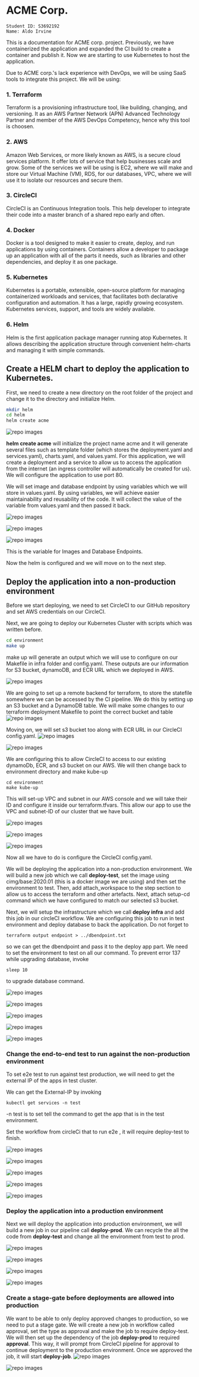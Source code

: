 # ACME Corp.
```
Student ID: S3692192 
Name: Aldo Irvine
```

This is a documentation for ACME corp. project.
Previously, we have containerized the application and expanded the CI build to create a container and publish it. Now we are starting to use Kubernetes to host the application.

Due to ACME corp.'s lack experience with DevOps, we will be using SaaS tools to integrate this project. We will be using: 

### 1. Terraform
Terraform is a provisioning infrastructure tool, like building, changing, and versioning. It as an AWS Partner Network (APN) Advanced Technology Partner and member of the AWS DevOps Competency, hence why this tool is choosen. 

### 2. AWS
Amazon Web Services, or more likely known as AWS, is a secure cloud services platform. It offer lots of service that help businesses scale and grow. Some of the services we will be using is EC2, where we will make and store our Virtual Machine (VM), RDS, for our databases, VPC, where we will use it to isolate our resources and secure them.

### 3. CircleCI
CircleCI is an Continuous Integration tools. This help developer to integrate their code into a master branch of a shared repo early and often.

### 4. Docker
Docker is a tool designed to make it easier to create, deploy, and run applications by using containers. Containers allow a developer to package up an application with all of the parts it needs, such as libraries and other dependencies, and deploy it as one package.

### 5. Kubernetes
Kubernetes is a portable, extensible, open-source platform for managing containerized workloads and services, that facilitates both declarative configuration and automation. It has a large, rapidly growing ecosystem. Kubernetes services, support, and tools are widely available.

### 6. Helm
Helm is the first application package manager running atop Kubernetes. It allows describing the application structure through convenient helm-charts and managing it with simple commands.

## Create a HELM chart to deploy the application to Kubernetes.

First, we need to create a new directory on the root folder of the project and change it to the directory and initialize Helm. 

```bash
mkdir helm 
cd helm
helm create acme
```
![repo images](https://github.com/RMIT-COSC2759-SDO/assessment3-student-AldoIrvine111/blob/master/pic/helm.PNG)

**helm create acme** will initialize the project name acme and it will generate several files such as template folder (which stores the deployment.yaml and services.yaml), charts.yaml, and values.yaml. For this application, we will create a deployment and a service to allow us to access the application from
the internet (an ingress controller will automatically be created for us). We will configure the application to use port 80.

We will set image and database endpoint by using variables which we will store in values.yaml. By using variables, we will achieve easier maintainability and reusability of the code. It will collect the value of the variable from values.yaml and then passed it back.


![repo images](https://github.com/RMIT-COSC2759-SDO/assessment3-student-AldoIrvine111/blob/master/pic/deployment.PNG)

![repo images](https://github.com/RMIT-COSC2759-SDO/assessment3-student-AldoIrvine111/blob/master/pic/services.PNG)

![repo images](https://github.com/RMIT-COSC2759-SDO/assessment3-student-AldoIrvine111/blob/master/pic/values.PNG)

This is the variable for Images and Database Endpoints.

Now the helm is configured and we will move on to the next step.

## Deploy the application into a non-production environment

Before we start deploying, we need to set CircleCI to our GitHub repository and set AWS credentials on our CircleCI.

Next, we are going to deploy our Kubernetes Cluster with scripts which was written before.

```bash
cd environment
make up
``` 

make up will generate an output which we will use to configure on our Makefile in infra folder and config.yaml. These outputs are our information for S3 bucket, dynamoDB, and ECR URL which we deployed in AWS. 

![repo images](https://github.com/RMIT-COSC2759-SDO/assessment3-student-AldoIrvine111/blob/master/pic/output.PNG)

We are going to set up a remote backend for terraform, to store the statefile somewhere we can be accessed by the CI pipeline. We do this by setting up an S3 bucket and a DynamoDB table. We will make some changes to our terraform deployment Makefile to point the correct bucket and table
![repo images](https://github.com/RMIT-COSC2759-SDO/assessment3-student-AldoIrvine111/blob/master/pic/init.PNG)

Moving on, we will set s3 bucket too along with ECR URL in our CircleCI config.yaml.
![repo images](https://github.com/RMIT-COSC2759-SDO/assessment3-student-AldoIrvine111/blob/master/pic/cibucket.PNG)

![repo images](https://github.com/RMIT-COSC2759-SDO/assessment3-student-AldoIrvine111/blob/master/pic/ciecr.PNG)

We are configuring this to allow CircleCI to access to our existing dynamoDb, ECR, and s3 bucket on our AWS. We will then change back to environment directory and make kube-up

```
cd environment
make kube-up
```

This will set-up VPC and subnet in our AWS console and we will take their ID and configure it inside our terraform.tfvars. This allow our app to use the VPC and subnet-ID of our cluster that we have built.

![repo images](https://github.com/RMIT-COSC2759-SDO/assessment3-student-AldoIrvine111/blob/master/pic/subnet.PNG)

![repo images](https://github.com/RMIT-COSC2759-SDO/assessment3-student-AldoIrvine111/blob/master/pic/vpc.PNG)

![repo images](https://github.com/RMIT-COSC2759-SDO/assessment3-student-AldoIrvine111/blob/master/pic/tfvars.PNG)


Now all we have to do is configure the CircleCI config.yaml.

We will be deploying the application into a non-production environment. We will build a new job which we call **deploy-test**, set the image using cimg/base:2020.01 (this is a docker image we are using) and then set the environment to test. Then, add attach_workspace to the step section to allow us to access the terraform and other artefacts. Next, attach setup-cd command which we have configured to match our selected s3 bucket.

Next, we will setup the infrastructure which we call **deploy infra** and add this job in our circleCI workflow. We are configuring this job to run in test environment and deploy database to back the application. Do not forget to 

```
terraform output endpoint > ../dbendpoint.txt
```
so we can get the dbendpoint and pass it to the deploy app part. We need to set the environment to test on all our command. To prevent error 137 while upgrading database, invoke
```
sleep 10
```
 to upgrade database command.

![repo images](https://github.com/RMIT-COSC2759-SDO/assessment3-student-AldoIrvine111/blob/master/pic/workflowtest.PNG)

![repo images](https://github.com/RMIT-COSC2759-SDO/assessment3-student-AldoIrvine111/blob/master/pic/deploy-test.PNG)

![repo images](https://github.com/RMIT-COSC2759-SDO/assessment3-student-AldoIrvine111/blob/master/pic/testtest.PNG)

![repo images](https://github.com/RMIT-COSC2759-SDO/assessment3-student-AldoIrvine111/blob/master/pic/testinfra.PNG)

![repo images](https://github.com/RMIT-COSC2759-SDO/assessment3-student-AldoIrvine111/blob/master/pic/test.PNG)



### Change the end-to-end test to run against the non-production environment 

To set e2e test to run against test production, we will need to get the external IP of the apps in test cluster. 

We can get the External-IP by invoking
```
kubectl get services -n test
```

-n test is to set tell the command to get the app that is in the test environment. 

Set the workflow from circleCi that to run e2e , it will require deploy-test to finish. 

![repo images](https://github.com/RMIT-COSC2759-SDO/assessment3-student-AldoIrvine111/blob/master/pic/kubectl.PNG)

![repo images](https://github.com/RMIT-COSC2759-SDO/assessment3-student-AldoIrvine111/blob/master/pic/e2ecode.PNG)

![repo images](https://github.com/RMIT-COSC2759-SDO/assessment3-student-AldoIrvine111/blob/master/pic/e2etest.PNG)

![repo images](https://github.com/RMIT-COSC2759-SDO/assessment3-student-AldoIrvine111/blob/master/pic/teste2e.PNG)

![repo images](https://github.com/RMIT-COSC2759-SDO/assessment3-student-AldoIrvine111/blob/master/pic/workflowe2e.PNG)


### Deploy the application into a production environment 

Next we will deploy the application into production environment, we will build a new job in our pipeline call **deploy-prod**.  We can recycle the all the code from **deploy-test** and change all the environment from test to prod. 

![repo images](https://github.com/RMIT-COSC2759-SDO/assessment3-student-AldoIrvine111/blob/master/pic/deploy-prod.PNG)

![repo images](https://github.com/RMIT-COSC2759-SDO/assessment3-student-AldoIrvine111/blob/master/pic/prod.PNG)

![repo images](https://github.com/RMIT-COSC2759-SDO/assessment3-student-AldoIrvine111/blob/master/pic/prodinfra.PNG)

![repo images](https://github.com/RMIT-COSC2759-SDO/assessment3-student-AldoIrvine111/blob/master/pic/prodprod.PNG)


### Create a stage-gate before deployments are allowed into production

We want to be able to only deploy approved changes to production, so we need to put a stage gate. We will create a new job in workflow called approval, set the type as approval and make the job to require deploy-test.
We will then set up the dependency of the job **deploy-prod** to required **approval**. This way, it will prompt from CircleCI pipeline for approval to continue deployment to the production environment. Once we approved the job, it will start **deploy-job**.
![repo images](https://github.com/RMIT-COSC2759-SDO/assessment3-student-AldoIrvine111/blob/master/pic/workflowprod.PNG)

![repo images](https://github.com/RMIT-COSC2759-SDO/assessment3-student-AldoIrvine111/blob/master/pic/approval.PNG)



